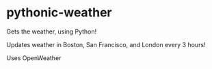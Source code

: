 # pythonic-weather
Gets the weather, using Python!

Updates weather in Boston, San Francisco, and London every 3 hours!

Uses OpenWeather
